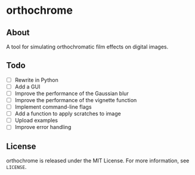 # orthochrome

## About
A tool for simulating orthochromatic film effects on digital images.

## Todo
- [ ] Rewrite in Python
- [ ] Add a GUI
- [ ] Improve the performance of the Gaussian blur
- [ ] Improve the performance of the vignette function
- [ ] Implement command-line flags
- [ ] Add a function to apply scratches to image
- [ ] Upload examples
- [ ] Improve error handling

## License
orthochrome is released under the MIT License. For more information, see `LICENSE`.
